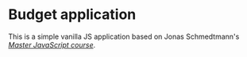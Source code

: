 # Budget application

This is a simple vanilla JS application based on Jonas Schmedtmann's [_Master JavaScript course_](https://www.udemy.com/course/the-complete-javascript-course/).
